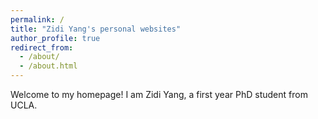```yaml
---
permalink: /
title: "Zidi Yang's personal websites"
author_profile: true
redirect_from: 
  - /about/
  - /about.html
---
```

Welcome to my homepage! I am Zidi Yang, a first year PhD student from UCLA.


